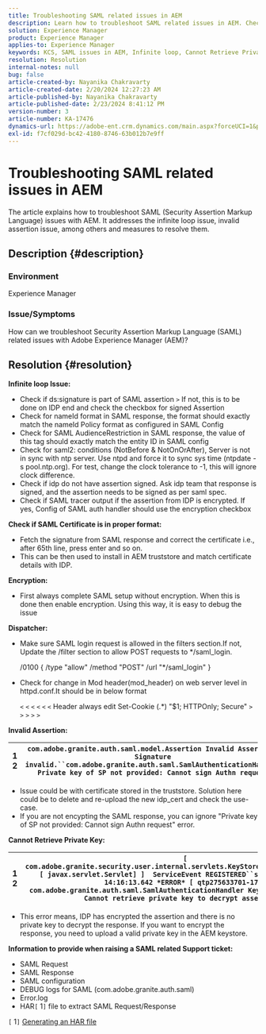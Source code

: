 ```yaml
---
title: Troubleshooting SAML related issues in AEM
description: Learn how to troubleshoot SAML related issues in AEM. Check for the infinite loop issue and if the SAML certificate is in proper format.
solution: Experience Manager
product: Experience Manager
applies-to: Experience Manager
keywords: KCS, SAML issues in AEM, Infinite loop, Cannot Retrieve Private Key, HAR1 file, SAML Request, DEBUG logs for SAML, com.adobe.granite.auth.saml, experience manager
resolution: Resolution
internal-notes: null
bug: false
article-created-by: Nayanika Chakravarty
article-created-date: 2/20/2024 12:27:23 AM
article-published-by: Nayanika Chakravarty
article-published-date: 2/23/2024 8:41:12 PM
version-number: 3
article-number: KA-17476
dynamics-url: https://adobe-ent.crm.dynamics.com/main.aspx?forceUCI=1&pagetype=entityrecord&etn=knowledgearticle&id=c34ad2cd-86cf-ee11-9079-6045bd006239
exl-id: f7cf029d-bc42-4180-8746-63b012b7e9ff
---
```

# Troubleshooting SAML related issues in AEM


The article explains how to troubleshoot SAML (Security Assertion Markup Language) issues with AEM. It addresses the infinite loop issue, invalid assertion issue, among others and measures to resolve them.

## Description {#description}


### <b>Environment</b>

Experience Manager



### <b>Issue/Symptoms</b>

How can we troubleshoot Security Assertion Markup Language (SAML) related issues with Adobe Experience Manager (AEM)?


## Resolution {#resolution}


<b>Infinite loop Issue:</b>

- Check if ds:signature is part of SAML assertion `>`  If not, this is to be done on IDP end and check the checkbox for signed Assertion
- Check for nameId format in SAML response, the format should exactly match the nameId Policy format as configured in SAML Config
- Check for SAML AudienceRestriction in SAML response, the value of this tag should exactly match the entity ID in SAML config
- Check for saml2: conditions (NotBefore & NotOnOrAfter), Server is not in sync with ntp server. Use ntpd and force it to sync sys time (ntpdate -s pool.ntp.org). For test, change the clock tolerance to -1, this will ignore clock difference.
- Check if idp do not have assertion signed. Ask idp team that response is signed, and the assertion needs to be signed as per saml spec.
- Check if SAML tracer output if the assertion from IDP is encrypted. If yes, Config of SAML auth handler should use the encryption checkbox


<b>Check if SAML Certificate is in proper format:</b>

- Fetch the signature from SAML response and correct the certificate i.e., after 65th line, press enter and so on.
- This can be then used to install in AEM truststore and match certificate details with IDP.


<b>Encryption:</b>

- First always complete SAML setup without encryption. When this is done then enable encryption. Using this way, it is easy to debug the issue


<b>Dispatcher:</b>

- Make sure SAML login request is allowed in the filters section.If not, Update the /filter section to allow POST requests to \*/saml_login.

    

    /0100 { /type "allow" /method "POST" /url "\*/saml_login" }


- Check for change in Mod header(mod_header) on web server level in httpd.conf.It should be in below format

    `<` `<` `<` `<` `<` `<`  Header always edit Set-Cookie (.\*) "$1; HTTPOnly; Secure" `>` `>` `>` `>` `>`


<b>Invalid Assertion:</b>


|   1<br>  2   | `com.adobe.granite.auth.saml.model.Assertion Invalid Assertion: Signature invalid.``com.adobe.granite.auth.saml.SamlAuthenticationHandler Private key of SP not provided: Cannot sign Authn request` |
| --- | --- |


- Issue could be with certificate stored in the truststore. Solution here could be to delete and re-upload the new idp_cert and check the use-case.
- If you are not encypting the SAML response, you can ignore "Private key of SP not provided: Cannot sign Authn request" error.


<b>Cannot Retrieve Private Key:</b>


|   1<br>  2   | `[ com.adobe.granite.security.user.internal.servlets.KeyStoreManagingServlet,1121, [ javax.servlet.Servlet] ]  ServiceEvent REGISTERED``saml.log:27.01.2019 14:16:13.642 *ERROR* [ qtp275633701-179]  com.adobe.granite.auth.saml.SamlAuthenticationHandler KeyStore uninitialized. Cannot retrieve private key to decrypt assertions.` |
| --- | --- |


- This error means, IDP has encrypted the assertion and there is no private key to decrypt the response. If you want to encrypt the response, you need to upload a valid private key in the AEM keystore.


<b>Information to provide when raising a SAML related Support ticket:</b>

- SAML Request
- SAML Response
- SAML configuration
- DEBUG logs for SAML (com.adobe.granite.auth.saml)
- Error.log
- HAR`[` 1`]`  file to extract SAML Request/Response


`[` 1`]`  [Generating an HAR file](https://help.tenderapp.com/kb/troubleshooting-your-tender-site/generating-an-har-file)
